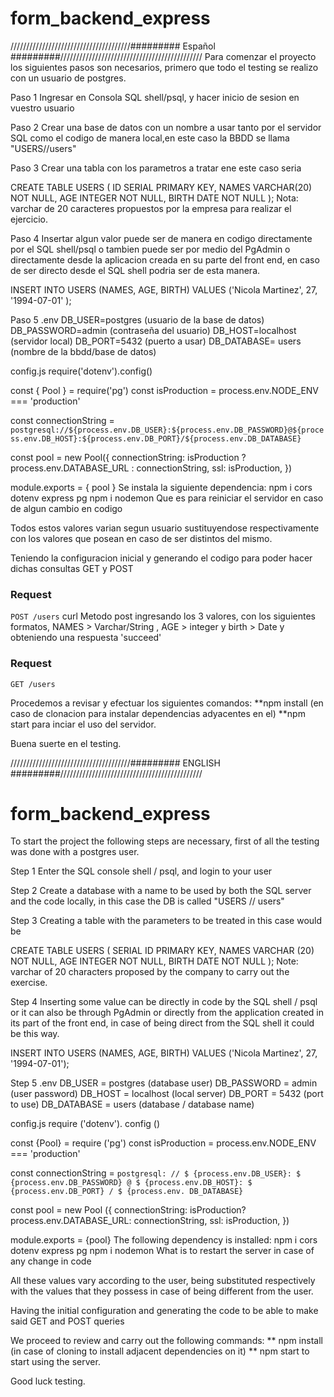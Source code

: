 # form_backend_express

//////////////////////////////////////######### Español #########/////////////////////////////////////////////
Para comenzar el proyecto los siguientes pasos son necesarios, primero que todo
el testing se realizo con un usuario de postgres.

Paso 1
Ingresar en Consola SQL shell/psql, y hacer inicio de sesion en vuestro usuario

Paso 2
Crear una base de datos con un nombre a usar tanto por el servidor SQL como el codigo de manera local,en este caso la BBDD se llama "USERS//users"

Paso 3
Crear una tabla con los parametros a tratar ene este caso seria

CREATE TABLE USERS (
  ID SERIAL PRIMARY KEY,
  NAMES VARCHAR(20) NOT NULL,
  AGE INTEGER NOT NULL,
  BIRTH DATE NOT NULL
);
Nota: varchar de 20 caracteres propuestos por la empresa para realizar el ejercicio.

Paso 4 
Insertar algun valor puede ser de manera en codigo directamente por el SQL shell/psql o tambien puede ser por medio del PgAdmin o directamente desde la aplicacion
creada en su parte del front end, en caso de ser directo desde el SQL shell podria ser de esta manera.

INSERT INTO USERS (NAMES, AGE, BIRTH)
VALUES  ('Nicola Martinez', 27, '1994-07-01' );

Paso 5
.env
DB_USER=postgres (usuario de la base de datos)
DB_PASSWORD=admin (contraseña del usuario)
DB_HOST=localhost (servidor local)
DB_PORT=5432 (puerto a usar)
DB_DATABASE= users (nombre de la bbdd/base de datos)

config.js
require('dotenv').config()

const { Pool } = require('pg')
const isProduction = process.env.NODE_ENV === 'production'

const connectionString = `postgresql://${process.env.DB_USER}:${process.env.DB_PASSWORD}@${process.env.DB_HOST}:${process.env.DB_PORT}/${process.env.DB_DATABASE}`

const pool = new Pool({
  connectionString: isProduction ? process.env.DATABASE_URL : connectionString,
  ssl: isProduction,
})

module.exports = { pool }
Se instala la siguiente dependencia:
      npm i cors dotenv express pg
      npm i nodemon
Que es para reiniciar el servidor en caso de algun cambio en codigo

Todos estos valores varian segun usuario sustituyendose respectivamente con los valores que posean en caso de ser distintos del mismo.

Teniendo la configuracion inicial y generando el codigo para poder hacer dichas consultas GET y POST

### Request

`POST /users`
  curl Metodo post ingresando los 3 valores, con los siguientes formatos, NAMES > Varchar/String , AGE > integer y birth > Date y obteniendo una respuesta 'succeed'

### Request

`GET /users`


Procedemos a revisar y efectuar los siguientes comandos:
**npm install (en caso de clonacion para instalar dependencias adyacentes en el)
**npm start para inciar el uso del servidor.

Buena suerte en el testing.



//////////////////////////////////////######### ENGLISH #########/////////////////////////////////////////////

# form_backend_express
To start the project the following steps are necessary, first of all
the testing was done with a postgres user.

Step 1
Enter the SQL console shell / psql, and login to your user

Step 2
Create a database with a name to be used by both the SQL server and the code locally, in this case the DB is called "USERS // users"

Step 3
Creating a table with the parameters to be treated in this case would be

CREATE TABLE USERS (
  SERIAL ID PRIMARY KEY,
  NAMES VARCHAR (20) NOT NULL,
  AGE INTEGER NOT NULL,
  BIRTH DATE NOT NULL
);
Note: varchar of 20 characters proposed by the company to carry out the exercise.

Step 4
Inserting some value can be directly in code by the SQL shell / psql or it can also be through PgAdmin or directly from the application
created in its part of the front end, in case of being direct from the SQL shell it could be this way.

INSERT INTO USERS (NAMES, AGE, BIRTH)
VALUES ('Nicola Martinez', 27, '1994-07-01');

Step 5
.env
DB_USER = postgres (database user)
DB_PASSWORD = admin (user password)
DB_HOST = localhost (local server)
DB_PORT = 5432 (port to use)
DB_DATABASE = users (database / database name)

config.js
require ('dotenv'). config ()

const {Pool} = require ('pg')
const isProduction = process.env.NODE_ENV === 'production'

const connectionString = `postgresql: // $ {process.env.DB_USER}: $ {process.env.DB_PASSWORD} @ $ {process.env.DB_HOST}: $ {process.env.DB_PORT} / $ {process.env. DB_DATABASE} `

const pool = new Pool ({
  connectionString: isProduction? process.env.DATABASE_URL: connectionString,
  ssl: isProduction,
})

module.exports = {pool}
The following dependency is installed:
      npm i cors dotenv express pg
      npm i nodemon
What is to restart the server in case of any change in code

All these values ​​vary according to the user, being substituted respectively with the values ​​that they possess in case of being different from the user.

Having the initial configuration and generating the code to be able to make said GET and POST queries

We proceed to review and carry out the following commands:
** npm install (in case of cloning to install adjacent dependencies on it)
** npm start to start using the server.

Good luck testing.





